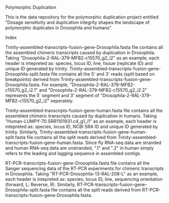 Polymorphic Duplication

This is the data repository for the polymorphic duplication project entitled "Dosage sensitivity and duplication integrity shapes the landscape of polymorphic duplicates in Drosophila and humans".

Index

Trinity-assembled-transcripts-fusion-gene-Drosophila.fasta file contains all the assembled chimeric transcripts caused by duplication in Drosophila. Taking "Drosophila-2-RAL-379-MFB2-c15570_g2_i2" as an example, each header is intepreted as: species, locus ID, line, tissue (replicate ID) and unique ID generated by trinity. Trinity-assembled-transcripts-fusion-gene-Drosophila-split.fasta file contains all the 5' and 3' reads (split based on breakpoints) derived from Trinity-assembled-transcripts-fusion-gene-Drosophila.fasta. For example, "Drosophila-2-RAL-379-MFB2-c15570_g2_i2.1" and "Drosophila-2-RAL-379-MFB2-c15570_g2_i2.2" represents the 5' segment and 3' segment of "Drosophila-2-RAL-379-MFB2-c15570_g2_i2" seperately.

Trinity-assembled-transcripts-fusion-gene-human.fasta file contains all the assembled chimeric transcripts caused by duplication in humans. Taking "Human-LUMPY-70.SRR1101931.c4_g1_i1" as an example, each header is intepreted as: species, locus ID, NCBI SRA ID and unique ID generated by trinity. Similarly, Trinity-assembled-transcripts-fusion-gene-human-split.fasta file contains all the split reads derived from Trinity-assembled-transcripts-fusion-gene-human.fasta. Since fly RNA-seq data are stranded and human RNA-seq data are unstranded, ".1" and ".2" in human simply refers to the leading and lagging sequence in assembled contigs. 

RT-PCR-transcripts-fusion-gene-Drosophila.fasta file contains all the Sanger sequencing data of the RT-PCR experiments for chimeric transcripts in Drosophila. Taking "RT-PCR-Drosophila-13-RAL-208-L" as an example, each header is intepreted as: species, locus ID, line, sequencing orientation (forward, L; Reverse, R). Similarly, RT-PCR-transcripts-fusion-gene-Drosophila-split.fasta file contains all the split reads derived from RT-PCR-transcripts-fusion-gene-Drosophila.fasta.

